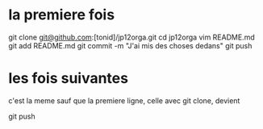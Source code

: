 
# la premiere fois

git clone git@github.com:[tonid]/jp12orga.git
cd jp12orga
vim README.md
git add README.md
git commit -m "J'ai mis des choses dedans"
git push

# les fois suivantes

c'est la meme sauf que la premiere ligne, celle avec git clone, devient 

git push
